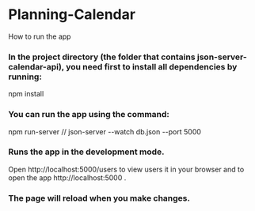 # Planning-Calendar


How to run the app
### In the project directory (the folder that contains json-server-calendar-api), you need first to install all dependencies by running:

npm install
### You can run the app using the command:

npm run-server
     //
json-server --watch db.json --port 5000

### Runs the app in the development mode.
Open http://localhost:5000/users to view users it in your browser and to open the app http://localhost:5000 .

### The page will reload when you make changes.

